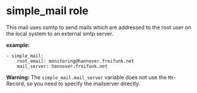 # simple_mail role

This mail uses ssmtp to send mails which are addressed to the
root user on the local system to an external smtp server.

**example:**

    - simple_mail:
        root_email: monitoring@hannover.freifunk.net
        mail_server: hannover.freifunk.net

**Warning:** The ```simple_mail.mail_server``` variable
does not use the ```MX```-Record, so you need to specify
the mailserver directly.
